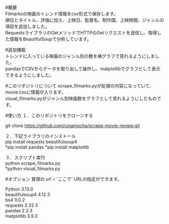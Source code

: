 #概要  
Filmarksの映画のトレンド情報をcsv形式で保存します。  
順位とタイトル、評価に加え、上映日、監督名、制作国、上映時間、ジャンルの項目を追加しました。  
RequestsライブラリのGetメソッドでHTTPのGetリクエストを送信し、取得した情報をBeautifulSoupで分析しています。  

#追加機能  
トレンドに入っている映画のジャンル別の数を棒グラフで見れるようにしました。  
pandasでCSVからデータを取り出して操作し、matplotlibでグラフとして表示できるようにしました。  

#このリポジトリについて
scrape_filmarks.pyが処理の内容になっていて、movie.csvに情報が入ります。  
visual_filmarks.pyがジャンル別映画数をグラフとして見れるようにしたものです。  

#使い方
１．このリポジトリをクローンする

git clone https://github.com/cinamocha/scrape-movie-review.git
  
２．下記ライブラリのインストール  
pip install requests beautifulsoup4  
*pip install pandas
*pip install matplotlib
  
３．スクリプト実行  
python scrape_filmarks.py  
*python visual_filmarks.py
  
#オプション
冒頭の
url = 'ここで'
URLの指定ができます。  

Python 3.13.0  
beautifulsoup4 4.12.3  
bs4 0.0.2  
requests 2.32.3  
pandas 2.2.3  
matplotlib 3.9.3
